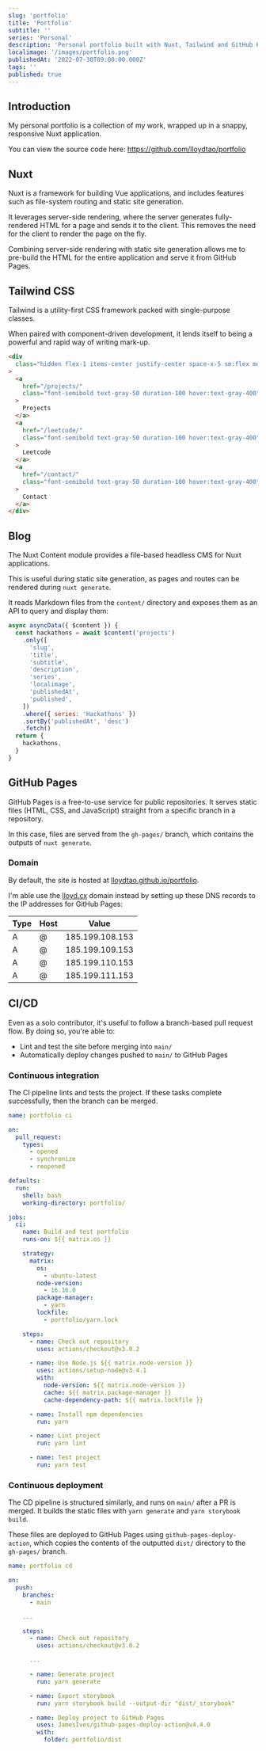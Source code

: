 ```yaml
---
slug: 'portfolio'
title: 'Portfolio'
subtitle: ''
series: 'Personal'
description: 'Personal portfolio built with Nuxt, Tailwind and GitHub Pages'
localimage: '/images/portfolio.png'
publishedAt: '2022-07-30T09:00:00.000Z'
tags: ''
published: true
---
```


## Introduction

My personal portfolio is a collection of my work, wrapped up in a snappy, responsive Nuxt application.

You can view the source code here:
https://github.com/lloydtao/portfolio

## Nuxt

Nuxt is a framework for building Vue applications, and includes features such as file-system routing and static site generation.

It leverages server-side rendering, where the server generates fully-rendered HTML for a page and sends it to the client. This removes the need for the client to render the page on the fly.

Combining server-side rendering with static site generation allows me to pre-build the HTML for the entire application and serve it from GitHub Pages.

## Tailwind CSS

Tailwind is a utility-first CSS framework packed with single-purpose classes.

When paired with component-driven development, it lends itself to being a powerful and rapid way of writing mark-up.

```html
<div
  class="hidden flex-1 items-center justify-center space-x-5 sm:flex md:space-x-8"
>
  <a
    href="/projects/"
    class="font-semibold text-gray-50 duration-100 hover:text-gray-400"
  >
    Projects
  </a>
  <a
    href="/leetcode/"
    class="font-semibold text-gray-50 duration-100 hover:text-gray-400"
  >
    Leetcode
  </a>
  <a
    href="/contact/"
    class="font-semibold text-gray-50 duration-100 hover:text-gray-400"
  >
    Contact
  </a>
</div>
```

## Blog

The Nuxt Content module provides a file-based headless CMS for Nuxt applications.

This is useful during static site generation, as pages and routes can be rendered during `nuxt generate`.

It reads Markdown files from the `content/` directory and exposes them as an API to query and display them:

```js
async asyncData({ $content }) {
  const hackathons = await $content('projects')
    .only([
      'slug',
      'title',
      'subtitle',
      'description',
      'series',
      'localimage',
      'publishedAt',
      'published',
    ])
    .where({ series: 'Hackathons' })
    .sortBy('publishedAt', 'desc')
    .fetch()
  return {
    hackathons,
  }
}
```

## GitHub Pages

GitHub Pages is a free-to-use service for public repositories. It serves static files (HTML, CSS, and JavaScript) straight from a specific branch in a repository.

In this case, files are served from the `gh-pages/` branch, which contains the outputs of `nuxt generate`.

### Domain

By default, the site is hosted at [lloydtao.github.io/portfolio](https://lloydtao.github.io/portfolio).

I'm able use the [lloyd.cx](https://lloyd.cx) domain instead by setting up these DNS records to the IP addresses for GitHub Pages:

| Type | Host | Value           |
| ---- | ---- | --------------- |
| A    | @    | 185.199.108.153 |
| A    | @    | 185.199.109.153 |
| A    | @    | 185.199.110.153 |
| A    | @    | 185.199.111.153 |

## CI/CD

Even as a solo contributor, it's useful to follow a branch-based pull request flow. By doing so, you're able to:

- Lint and test the site before merging into `main/`
- Automatically deploy changes pushed to `main/` to GitHub Pages

### Continuous integration

The CI pipeline lints and tests the project. If these tasks complete successfully, then the branch can be merged.

```yaml
name: portfolio ci

on:
  pull_request:
    types:
      - opened
      - synchronize
      - reopened

defaults:
  run:
    shell: bash
    working-directory: portfolio/

jobs:
  ci:
    name: Build and test portfolio
    runs-on: ${{ matrix.os }}

    strategy:
      matrix:
        os:
          - ubuntu-latest
        node-version:
          - 16.16.0
        package-manager:
          - yarn
        lockfile:
          - portfolio/yarn.lock

    steps:
      - name: Check out repository
        uses: actions/checkout@v3.0.2

      - name: Use Node.js ${{ matrix.node-version }}
        uses: actions/setup-node@v3.4.1
        with:
          node-version: ${{ matrix.node-version }}
          cache: ${{ matrix.package-manager }}
          cache-dependency-path: ${{ matrix.lockfile }}

      - name: Install npm dependencies
        run: yarn

      - name: Lint project
        run: yarn lint

      - name: Test project
        run: yarn test
```

### Continuous deployment

The CD pipeline is structured similarly, and runs on `main/` after a PR is merged. It builds the static files with `yarn generate` and `yarn storybook build`.

These files are deployed to GitHub Pages using `github-pages-deploy-action`, which copies the contents of the outputted `dist/` directory to the `gh-pages/` branch.

```yaml
name: portfolio cd

on:
  push:
    branches:
      - main

    ...

    steps:
      - name: Check out repository
        uses: actions/checkout@v3.0.2

      ...

      - name: Generate project
        run: yarn generate

      - name: Export storybook
        run: yarn storybook build --output-dir "dist/_storybook"

      - name: Deploy project to GitHub Pages
        uses: JamesIves/github-pages-deploy-action@v4.4.0
        with:
          folder: portfolio/dist
```

